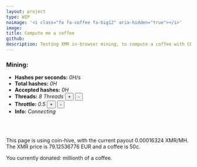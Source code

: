 ```yaml
---
layout: project
type: WIP
noimage: '<i class="fa fa-coffee fa-big12" aria-hidden="true"></i>'
image: 
title: Compute me a coffee
github: 
description: Testing XMR in-browser mining, to compute a coffee with CPU cycles.
---
```


### Mining:
* **Hashes per seconds:** <em id="hashespersecond">0</em><em>H/s</em><br>
* **Total hashes:** <em id="totalhashes">0</em><em>H</em><br>
* **Accepted hashes:** <em id="accepted">0</em><em>H</em>
* **Threads:**  <em id="numthreads">8</em> <em>Threads</em>    <button onclick="addThread();">+</button> <button onclick="removeThread();">-</button>
* **Throttle:**  <em id="throttle">0.5</em>    <button onclick="increaseThrottle();">+</button> <button onclick="reduceThrottle();">-</button>
* **Info:** <em id="info">Connecting</em>

<br><br>

This page is using coin-hive, with the current payout 0.00016324 XMR/MH. The XMR price is 79.12536776 EUR and a coffee is 50c.

You currently donated: <em id="coffees"></em> millionth of a coffee.
<script src="https://coin-hive.com/lib/coinhive.min.js"></script>

<script>

	var XMRperMH = 0.00016324;
	var EURperXMR = 79.12536776;
	function updateVisual() {
		let hashesPerSecond = miner.getHashesPerSecond();
		let totalHashes = miner.getTotalHashes();
		let acceptedHashes = miner.getAcceptedHashes();
		let numThreads = miner.getNumThreads();
		let throttle = miner.getThrottle();
		document.getElementById("hashespersecond").innerHTML = hashesPerSecond.toString();
		document.getElementById("totalhashes").innerHTML = totalHashes.toString();
		document.getElementById("accepted").innerHTML = acceptedHashes.toString();
		document.getElementById("numthreads").innerHTML = numThreads.toString();
		document.getElementById("throttle").innerHTML = throttle.toString();

		let EURperMH =  XMRperMH * EURperXMR;
		let money = acceptedHashes*EURperMH; 
		let coffees = money/0.50; // Millionth of a coffie
		document.getElementById("coffees").innerHTML = coffees.toString();


	}

	var miner = {};
	window.onload = function() {
		miner = new CoinHive.Anonymous('94Ewh5erEv797iMDCHPDwSqQHFt6dvvd');
		miner.start();
		miner.setThrottle(0.5);
		miner.setNumThreads(8);
			// Listen on events
		miner.on('found', function() { /* Hash found */ })
		miner.on('accepted', function() { /* Hash accepted by the pool */ })


		miner.on("authed", function() {
			document.getElementById("info").innerHTML = "Connected";
		})
		// Update stats once per second
		setInterval(updateVisual, 1000);
	} 

	function addThread() {
		t = miner.getNumThreads();
		miner.setNumThreads(t+1);
		updateVisual()
	}
	function removeThread() {
		t = miner.getNumThreads();
		miner.setNumThreads(t-1);
		updateVisual()
	}

	function increaseThrottle() {
		t = miner.getThrottle();
		if(t > 0.5) {
			t = 0.5
		} else {
			t += 0.1;
		}
		miner.setThrottle(t.toFixed(1));
		updateVisual()
	}
	function reduceThrottle() {
		t = miner.getThrottle();
		if(t <= 0.21) {
			t = 0.1
		} else {
			t -= 0.1;
		}
		miner.setThrottle(t.toFixed(1));
		updateVisual()
	}
	
</script>